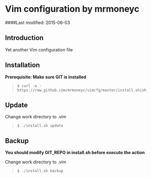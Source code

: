 Vim configuration by mrmoneyc
================================
####Last modified: 2015-06-03

## Introduction
Yet another Vim configuration file

## Installation
**Prerequisite: Make sure GIT is installed**
> `$ curl -o - https://raw.github.com/mrmoneyc/vimcfg/master/install.sh|sh`

## Update

Change work directory to .vim

> `$ ./install.sh update`

## Backup

**You should modify GIT_REPO in install.sh before execute the action**

Change work directory to .vim

> `$ ./install.sh backup`
